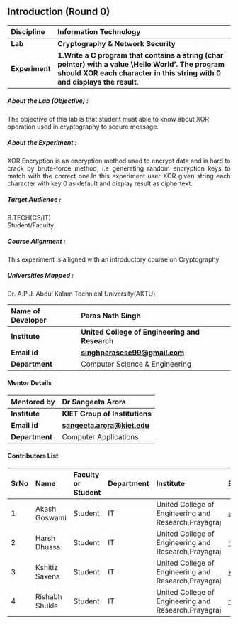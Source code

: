## Introduction (Round 0)
<b>Discipline | <b>Information Technology
:--|:--|
<b> Lab | <b> Cryptography & Network Security
<b> Experiment|     <b> 1.Write a C program that contains a string (char pointer) with a value \Hello World’. The program should XOR each character in this string with 0 and displays the result.

<h5> About the Lab (Objective) : </h5>

The objective of this lab is that student must able to know about XOR operation used in cryptography to secure message.

<h5> About the Experiment : </h5>
<div align="justify">
XOR Encryption is an encryption method used to encrypt data and is hard to crack by brute-force method, i.e generating random encryption keys to match with the correct one.In this experiment user XOR given string each character with key 0 as default and display result as ciphertext.</div>

<h5> Target Audience : </h5>

B.TECH(CS/IT)</br> Student/Faculty

<h5> Course Alignment : </h5>

This experiment is alligned with an introductory course on Cryptography

<h5> Universities Mapped : </h5>

Dr. A.P.J. Abdul Kalam Technical University(AKTU)

<b>Name of Developer | <b> Paras Nath Singh
:--|:--|
<b> Institute | <b> United College of Engineering and Research
<b> Email id|     <b> singhparascse99@gmail.com
<b> Department | Computer Science & Engineering

#### Mentor Details

<b>Mentored by | <b> Dr Sangeeta Arora
:--|:--|
<b> Institute | <b> KIET Group of Institutions
<b> Email id|   <b> sangeeta.arora@kiet.edu
<b> Department | Computer Applications

#### Contributors List

SrNo | Name | Faculty or Student | Department| Institute | Email id
:--|:--|:--|:--|:--|:--|
1 | Akash Goswami| Student | IT | United College of Engineering and Research,Prayagraj| ag28796@gmail.com
2 | Harsh Dhussa | Student |  IT | United College of Engineering and Research,Prayagraj |harshdhussa@gmail.com
3 | Kshitiz Saxena | Student |  IT | United College of Engineering and Research,Prayagraj |kshitizspn2000@gmail.com
4 | Rishabh Shukla | Student |  IT |United College of Engineering and Research,Prayagraj |rishabhshukla321@gmail.com


